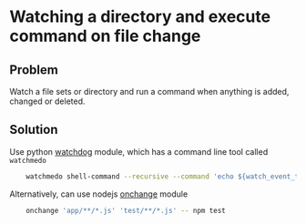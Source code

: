 # Watching a directory and execute command on file change

## Problem
Watch a file sets or directory and run a command when anything is added, changed or deleted.

## Solution
Use python [watchdog](https://pypi.python.org/pypi/watchdog) module, which has a command line tool called `watchmedo`

```bash
    watchmedo shell-command --recursive --command 'echo ${watch_event_type}' -w -W . | xargs -n 1 -I {} sh -c 'if [ "{}" = "modified" ]; then clear; make unittest; fi'
```

Alternatively, can use nodejs [onchange](https://www.npmjs.com/package/onchange) module

```bash
    onchange 'app/**/*.js' 'test/**/*.js' -- npm test
```
